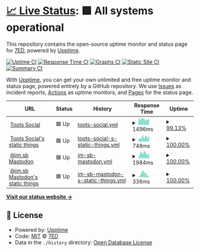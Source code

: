 # [📈 Live Status](https://uptime.7ed.net): <!--live status--> **🟩 All systems operational**

This repository contains the open-source uptime monitor and status page for [7ED](https://7ed.net), powered by [Upptime](https://github.com/upptime/upptime).

[![Uptime CI](https://github.com/7ednet/uptime/workflows/Uptime%20CI/badge.svg)](https://github.com/7ednet/uptime/actions?query=workflow%3A%22Uptime+CI%22)
[![Response Time CI](https://github.com/7ednet/uptime/workflows/Response%20Time%20CI/badge.svg)](https://github.com/7ednet/uptime/actions?query=workflow%3A%22Response+Time+CI%22)
[![Graphs CI](https://github.com/7ednet/uptime/workflows/Graphs%20CI/badge.svg)](https://github.com/7ednet/uptime/actions?query=workflow%3A%22Graphs+CI%22)
[![Static Site CI](https://github.com/7ednet/uptime/workflows/Static%20Site%20CI/badge.svg)](https://github.com/7ednet/uptime/actions?query=workflow%3A%22Static+Site+CI%22)
[![Summary CI](https://github.com/7ednet/uptime/workflows/Summary%20CI/badge.svg)](https://github.com/7ednet/uptime/actions?query=workflow%3A%22Summary+CI%22)

With [Upptime](https://upptime.js.org), you can get your own unlimited and free uptime monitor and status page, powered entirely by a GitHub repository. We use [Issues](https://github.com/7ednet/uptime/issues) as incident reports, [Actions](https://github.com/7ednet/uptime/actions) as uptime monitors, and [Pages](https://uptime.7ed.net) for the status page.

<!--start: status pages-->
<!-- This summary is generated by Upptime (https://github.com/upptime/upptime) -->
<!-- Do not edit this manually, your changes will be overwritten -->
<!-- prettier-ignore -->
| URL | Status | History | Response Time | Uptime |
| --- | ------ | ------- | ------------- | ------ |
| <img alt="" src="https://favicons.githubusercontent.com/toots.social" height="13"> [Toots Social](https://toots.social) | 🟩 Up | [toots-social.yml](https://github.com/7ednet/uptime/commits/HEAD/history/toots-social.yml) | <details><summary><img alt="Response time graph" src="./graphs/toots-social/response-time-week.png" height="20"> 1496ms</summary><br><a href="https://uptime.7ed.net/history/toots-social"><img alt="Response time 1624" src="https://img.shields.io/endpoint?url=https%3A%2F%2Fraw.githubusercontent.com%2F7ednet%2Fuptime%2FHEAD%2Fapi%2Ftoots-social%2Fresponse-time.json"></a><br><a href="https://uptime.7ed.net/history/toots-social"><img alt="24-hour response time 1454" src="https://img.shields.io/endpoint?url=https%3A%2F%2Fraw.githubusercontent.com%2F7ednet%2Fuptime%2FHEAD%2Fapi%2Ftoots-social%2Fresponse-time-day.json"></a><br><a href="https://uptime.7ed.net/history/toots-social"><img alt="7-day response time 1496" src="https://img.shields.io/endpoint?url=https%3A%2F%2Fraw.githubusercontent.com%2F7ednet%2Fuptime%2FHEAD%2Fapi%2Ftoots-social%2Fresponse-time-week.json"></a><br><a href="https://uptime.7ed.net/history/toots-social"><img alt="30-day response time 1624" src="https://img.shields.io/endpoint?url=https%3A%2F%2Fraw.githubusercontent.com%2F7ednet%2Fuptime%2FHEAD%2Fapi%2Ftoots-social%2Fresponse-time-month.json"></a><br><a href="https://uptime.7ed.net/history/toots-social"><img alt="1-year response time 1624" src="https://img.shields.io/endpoint?url=https%3A%2F%2Fraw.githubusercontent.com%2F7ednet%2Fuptime%2FHEAD%2Fapi%2Ftoots-social%2Fresponse-time-year.json"></a></details> | <details><summary><a href="https://uptime.7ed.net/history/toots-social">99.13%</a></summary><a href="https://uptime.7ed.net/history/toots-social"><img alt="All-time uptime 99.69%" src="https://img.shields.io/endpoint?url=https%3A%2F%2Fraw.githubusercontent.com%2F7ednet%2Fuptime%2FHEAD%2Fapi%2Ftoots-social%2Fuptime.json"></a><br><a href="https://uptime.7ed.net/history/toots-social"><img alt="24-hour uptime 100.00%" src="https://img.shields.io/endpoint?url=https%3A%2F%2Fraw.githubusercontent.com%2F7ednet%2Fuptime%2FHEAD%2Fapi%2Ftoots-social%2Fuptime-day.json"></a><br><a href="https://uptime.7ed.net/history/toots-social"><img alt="7-day uptime 99.13%" src="https://img.shields.io/endpoint?url=https%3A%2F%2Fraw.githubusercontent.com%2F7ednet%2Fuptime%2FHEAD%2Fapi%2Ftoots-social%2Fuptime-week.json"></a><br><a href="https://uptime.7ed.net/history/toots-social"><img alt="30-day uptime 99.69%" src="https://img.shields.io/endpoint?url=https%3A%2F%2Fraw.githubusercontent.com%2F7ednet%2Fuptime%2FHEAD%2Fapi%2Ftoots-social%2Fuptime-month.json"></a><br><a href="https://uptime.7ed.net/history/toots-social"><img alt="1-year uptime 99.69%" src="https://img.shields.io/endpoint?url=https%3A%2F%2Fraw.githubusercontent.com%2F7ednet%2Fuptime%2FHEAD%2Fapi%2Ftoots-social%2Fuptime-year.json"></a></details>
| <img alt="" src="https://favicons.githubusercontent.com/s3.toots.social" height="13"> [Toots Social's static things](https://s3.toots.social) | 🟩 Up | [toots-social-s-static-things.yml](https://github.com/7ednet/uptime/commits/HEAD/history/toots-social-s-static-things.yml) | <details><summary><img alt="Response time graph" src="./graphs/toots-social-s-static-things/response-time-week.png" height="20"> 748ms</summary><br><a href="https://uptime.7ed.net/history/toots-social-s-static-things"><img alt="Response time 715" src="https://img.shields.io/endpoint?url=https%3A%2F%2Fraw.githubusercontent.com%2F7ednet%2Fuptime%2FHEAD%2Fapi%2Ftoots-social-s-static-things%2Fresponse-time.json"></a><br><a href="https://uptime.7ed.net/history/toots-social-s-static-things"><img alt="24-hour response time 713" src="https://img.shields.io/endpoint?url=https%3A%2F%2Fraw.githubusercontent.com%2F7ednet%2Fuptime%2FHEAD%2Fapi%2Ftoots-social-s-static-things%2Fresponse-time-day.json"></a><br><a href="https://uptime.7ed.net/history/toots-social-s-static-things"><img alt="7-day response time 748" src="https://img.shields.io/endpoint?url=https%3A%2F%2Fraw.githubusercontent.com%2F7ednet%2Fuptime%2FHEAD%2Fapi%2Ftoots-social-s-static-things%2Fresponse-time-week.json"></a><br><a href="https://uptime.7ed.net/history/toots-social-s-static-things"><img alt="30-day response time 715" src="https://img.shields.io/endpoint?url=https%3A%2F%2Fraw.githubusercontent.com%2F7ednet%2Fuptime%2FHEAD%2Fapi%2Ftoots-social-s-static-things%2Fresponse-time-month.json"></a><br><a href="https://uptime.7ed.net/history/toots-social-s-static-things"><img alt="1-year response time 715" src="https://img.shields.io/endpoint?url=https%3A%2F%2Fraw.githubusercontent.com%2F7ednet%2Fuptime%2FHEAD%2Fapi%2Ftoots-social-s-static-things%2Fresponse-time-year.json"></a></details> | <details><summary><a href="https://uptime.7ed.net/history/toots-social-s-static-things">100.00%</a></summary><a href="https://uptime.7ed.net/history/toots-social-s-static-things"><img alt="All-time uptime 100.00%" src="https://img.shields.io/endpoint?url=https%3A%2F%2Fraw.githubusercontent.com%2F7ednet%2Fuptime%2FHEAD%2Fapi%2Ftoots-social-s-static-things%2Fuptime.json"></a><br><a href="https://uptime.7ed.net/history/toots-social-s-static-things"><img alt="24-hour uptime 100.00%" src="https://img.shields.io/endpoint?url=https%3A%2F%2Fraw.githubusercontent.com%2F7ednet%2Fuptime%2FHEAD%2Fapi%2Ftoots-social-s-static-things%2Fuptime-day.json"></a><br><a href="https://uptime.7ed.net/history/toots-social-s-static-things"><img alt="7-day uptime 100.00%" src="https://img.shields.io/endpoint?url=https%3A%2F%2Fraw.githubusercontent.com%2F7ednet%2Fuptime%2FHEAD%2Fapi%2Ftoots-social-s-static-things%2Fuptime-week.json"></a><br><a href="https://uptime.7ed.net/history/toots-social-s-static-things"><img alt="30-day uptime 100.00%" src="https://img.shields.io/endpoint?url=https%3A%2F%2Fraw.githubusercontent.com%2F7ednet%2Fuptime%2FHEAD%2Fapi%2Ftoots-social-s-static-things%2Fuptime-month.json"></a><br><a href="https://uptime.7ed.net/history/toots-social-s-static-things"><img alt="1-year uptime 100.00%" src="https://img.shields.io/endpoint?url=https%3A%2F%2Fraw.githubusercontent.com%2F7ednet%2Fuptime%2FHEAD%2Fapi%2Ftoots-social-s-static-things%2Fuptime-year.json"></a></details>
| <img alt="" src="https://favicons.githubusercontent.com/mastodon.im.sb" height="13"> [@im.sb Mastodon](https://mastodon.im.sb) | 🟩 Up | [im-sb-mastodon.yml](https://github.com/7ednet/uptime/commits/HEAD/history/im-sb-mastodon.yml) | <details><summary><img alt="Response time graph" src="./graphs/im-sb-mastodon/response-time-week.png" height="20"> 1984ms</summary><br><a href="https://uptime.7ed.net/history/im-sb-mastodon"><img alt="Response time 1900" src="https://img.shields.io/endpoint?url=https%3A%2F%2Fraw.githubusercontent.com%2F7ednet%2Fuptime%2FHEAD%2Fapi%2Fim-sb-mastodon%2Fresponse-time.json"></a><br><a href="https://uptime.7ed.net/history/im-sb-mastodon"><img alt="24-hour response time 2643" src="https://img.shields.io/endpoint?url=https%3A%2F%2Fraw.githubusercontent.com%2F7ednet%2Fuptime%2FHEAD%2Fapi%2Fim-sb-mastodon%2Fresponse-time-day.json"></a><br><a href="https://uptime.7ed.net/history/im-sb-mastodon"><img alt="7-day response time 1984" src="https://img.shields.io/endpoint?url=https%3A%2F%2Fraw.githubusercontent.com%2F7ednet%2Fuptime%2FHEAD%2Fapi%2Fim-sb-mastodon%2Fresponse-time-week.json"></a><br><a href="https://uptime.7ed.net/history/im-sb-mastodon"><img alt="30-day response time 1900" src="https://img.shields.io/endpoint?url=https%3A%2F%2Fraw.githubusercontent.com%2F7ednet%2Fuptime%2FHEAD%2Fapi%2Fim-sb-mastodon%2Fresponse-time-month.json"></a><br><a href="https://uptime.7ed.net/history/im-sb-mastodon"><img alt="1-year response time 1900" src="https://img.shields.io/endpoint?url=https%3A%2F%2Fraw.githubusercontent.com%2F7ednet%2Fuptime%2FHEAD%2Fapi%2Fim-sb-mastodon%2Fresponse-time-year.json"></a></details> | <details><summary><a href="https://uptime.7ed.net/history/im-sb-mastodon">100.00%</a></summary><a href="https://uptime.7ed.net/history/im-sb-mastodon"><img alt="All-time uptime 100.00%" src="https://img.shields.io/endpoint?url=https%3A%2F%2Fraw.githubusercontent.com%2F7ednet%2Fuptime%2FHEAD%2Fapi%2Fim-sb-mastodon%2Fuptime.json"></a><br><a href="https://uptime.7ed.net/history/im-sb-mastodon"><img alt="24-hour uptime 100.00%" src="https://img.shields.io/endpoint?url=https%3A%2F%2Fraw.githubusercontent.com%2F7ednet%2Fuptime%2FHEAD%2Fapi%2Fim-sb-mastodon%2Fuptime-day.json"></a><br><a href="https://uptime.7ed.net/history/im-sb-mastodon"><img alt="7-day uptime 100.00%" src="https://img.shields.io/endpoint?url=https%3A%2F%2Fraw.githubusercontent.com%2F7ednet%2Fuptime%2FHEAD%2Fapi%2Fim-sb-mastodon%2Fuptime-week.json"></a><br><a href="https://uptime.7ed.net/history/im-sb-mastodon"><img alt="30-day uptime 100.00%" src="https://img.shields.io/endpoint?url=https%3A%2F%2Fraw.githubusercontent.com%2F7ednet%2Fuptime%2FHEAD%2Fapi%2Fim-sb-mastodon%2Fuptime-month.json"></a><br><a href="https://uptime.7ed.net/history/im-sb-mastodon"><img alt="1-year uptime 100.00%" src="https://img.shields.io/endpoint?url=https%3A%2F%2Fraw.githubusercontent.com%2F7ednet%2Fuptime%2FHEAD%2Fapi%2Fim-sb-mastodon%2Fuptime-year.json"></a></details>
| <img alt="" src="https://favicons.githubusercontent.com/s3.imsb.app" height="13"> [@im.sb Mastodon's static things](https://s3.imsb.app) | 🟩 Up | [im-sb-mastodon-s-static-things.yml](https://github.com/7ednet/uptime/commits/HEAD/history/im-sb-mastodon-s-static-things.yml) | <details><summary><img alt="Response time graph" src="./graphs/im-sb-mastodon-s-static-things/response-time-week.png" height="20"> 336ms</summary><br><a href="https://uptime.7ed.net/history/im-sb-mastodon-s-static-things"><img alt="Response time 260" src="https://img.shields.io/endpoint?url=https%3A%2F%2Fraw.githubusercontent.com%2F7ednet%2Fuptime%2FHEAD%2Fapi%2Fim-sb-mastodon-s-static-things%2Fresponse-time.json"></a><br><a href="https://uptime.7ed.net/history/im-sb-mastodon-s-static-things"><img alt="24-hour response time 347" src="https://img.shields.io/endpoint?url=https%3A%2F%2Fraw.githubusercontent.com%2F7ednet%2Fuptime%2FHEAD%2Fapi%2Fim-sb-mastodon-s-static-things%2Fresponse-time-day.json"></a><br><a href="https://uptime.7ed.net/history/im-sb-mastodon-s-static-things"><img alt="7-day response time 336" src="https://img.shields.io/endpoint?url=https%3A%2F%2Fraw.githubusercontent.com%2F7ednet%2Fuptime%2FHEAD%2Fapi%2Fim-sb-mastodon-s-static-things%2Fresponse-time-week.json"></a><br><a href="https://uptime.7ed.net/history/im-sb-mastodon-s-static-things"><img alt="30-day response time 260" src="https://img.shields.io/endpoint?url=https%3A%2F%2Fraw.githubusercontent.com%2F7ednet%2Fuptime%2FHEAD%2Fapi%2Fim-sb-mastodon-s-static-things%2Fresponse-time-month.json"></a><br><a href="https://uptime.7ed.net/history/im-sb-mastodon-s-static-things"><img alt="1-year response time 260" src="https://img.shields.io/endpoint?url=https%3A%2F%2Fraw.githubusercontent.com%2F7ednet%2Fuptime%2FHEAD%2Fapi%2Fim-sb-mastodon-s-static-things%2Fresponse-time-year.json"></a></details> | <details><summary><a href="https://uptime.7ed.net/history/im-sb-mastodon-s-static-things">100.00%</a></summary><a href="https://uptime.7ed.net/history/im-sb-mastodon-s-static-things"><img alt="All-time uptime 100.00%" src="https://img.shields.io/endpoint?url=https%3A%2F%2Fraw.githubusercontent.com%2F7ednet%2Fuptime%2FHEAD%2Fapi%2Fim-sb-mastodon-s-static-things%2Fuptime.json"></a><br><a href="https://uptime.7ed.net/history/im-sb-mastodon-s-static-things"><img alt="24-hour uptime 100.00%" src="https://img.shields.io/endpoint?url=https%3A%2F%2Fraw.githubusercontent.com%2F7ednet%2Fuptime%2FHEAD%2Fapi%2Fim-sb-mastodon-s-static-things%2Fuptime-day.json"></a><br><a href="https://uptime.7ed.net/history/im-sb-mastodon-s-static-things"><img alt="7-day uptime 100.00%" src="https://img.shields.io/endpoint?url=https%3A%2F%2Fraw.githubusercontent.com%2F7ednet%2Fuptime%2FHEAD%2Fapi%2Fim-sb-mastodon-s-static-things%2Fuptime-week.json"></a><br><a href="https://uptime.7ed.net/history/im-sb-mastodon-s-static-things"><img alt="30-day uptime 100.00%" src="https://img.shields.io/endpoint?url=https%3A%2F%2Fraw.githubusercontent.com%2F7ednet%2Fuptime%2FHEAD%2Fapi%2Fim-sb-mastodon-s-static-things%2Fuptime-month.json"></a><br><a href="https://uptime.7ed.net/history/im-sb-mastodon-s-static-things"><img alt="1-year uptime 100.00%" src="https://img.shields.io/endpoint?url=https%3A%2F%2Fraw.githubusercontent.com%2F7ednet%2Fuptime%2FHEAD%2Fapi%2Fim-sb-mastodon-s-static-things%2Fuptime-year.json"></a></details>

<!--end: status pages-->

[**Visit our status website →**](https://uptime.7ed.net)

## 📄 License

- Powered by: [Upptime](https://github.com/upptime/upptime)
- Code: [MIT](./LICENSE) © [7ED](https://7ed.net)
- Data in the `./history` directory: [Open Database License](https://opendatacommons.org/licenses/odbl/1-0/)

